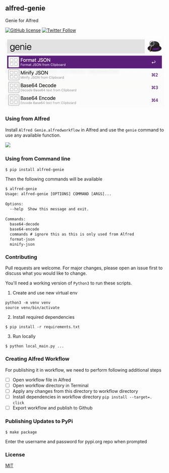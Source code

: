 ## alfred-genie

Genie for Alfred

[![GitHub license](https://img.shields.io/github/license/namuan/alfred-genie.svg)](https://github.com/namuan/alfred-genie/blob/master/LICENSE) [![Twitter Follow](https://img.shields.io/twitter/follow/deskriders_twt.svg?style=social&label=Follow)](https://twitter.com/deskriders_twt)

![](docs/alfred-genie-intro.png)

### Using from Alfred

Install `Alfred Genie.alfredworkflow` in Alfred and use the `genie` command to use any available function.

![](docs/alfred-genie-usage.gif)

### Using from Command line

```
$ pip install alfred-genie
```

Then the following commands will be available

```
$ alfred-genie 
Usage: alfred-genie [OPTIONS] COMMAND [ARGS]...

Options:
  --help  Show this message and exit.

Commands:
  base64-decode
  base64-encode
  commands # ignore this as this is only used from Alfred
  format-json
  minify-json
```

### Contributing

Pull requests are welcome. 
For major changes, please open an issue first to discuss what you would like to change.

You'll need a working version of `Python3` to run these scripts.

1) Create and use new virtual env

```
python3 -m venv venv
source venv/bin/activate
```

2) Install required dependencies

```
$ pip install -r requirements.txt
```

3) Run locally

```
$ python local_main.py ...
```

### Creating Alfred Workflow

For publishing it in workflow, we need to perform following additional steps

- [ ] Open workflow file in Alfred
- [ ] Open workflow directory in Terminal
- [ ] Apply any changes from this directory to workflow directory
- [ ] Install dependencies in workflow directory `pip install --target=. click`
- [ ] Export workflow and publish to Github

### Publishing Updates to PyPi

```shell
$ make package
```

Enter the username and password for pypi.org repo when prompted


### License

[MIT](https://choosealicense.com/licenses/mit/)
